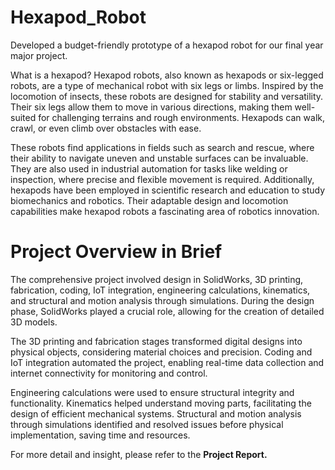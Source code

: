 # Hexapod_Robot
Developed a budget-friendly prototype of a hexapod robot for our final year major project.

What is a hexapod?
Hexapod robots, also known as hexapods or six-legged robots, are a type of mechanical robot with six legs or limbs. Inspired by the locomotion of insects, these robots are designed for stability and versatility. Their six legs allow them to move in various directions, making them well-suited for challenging terrains and rough environments. Hexapods can walk, crawl, or even climb over obstacles with ease.

These robots find applications in fields such as search and rescue, where their ability to navigate uneven and unstable surfaces can be invaluable. They are also used in industrial automation for tasks like welding or inspection, where precise and flexible movement is required. Additionally, hexapods have been employed in scientific research and education to study biomechanics and robotics. Their adaptable design and locomotion capabilities make hexapod robots a fascinating area of robotics innovation.


# Project Overview in Brief
The comprehensive project involved design in SolidWorks, 3D printing, fabrication, coding, IoT integration, engineering calculations, kinematics, and structural and motion analysis through simulations. During the design phase, SolidWorks played a crucial role, allowing for the creation of detailed 3D models.

The 3D printing and fabrication stages transformed digital designs into physical objects, considering material choices and precision. Coding and IoT integration automated the project, enabling real-time data collection and internet connectivity for monitoring and control.

Engineering calculations were used to ensure structural integrity and functionality. Kinematics helped understand moving parts, facilitating the design of efficient mechanical systems. Structural and motion analysis through simulations identified and resolved issues before physical implementation, saving time and resources.

For more detail and insight, please refer to the **Project Report.**
